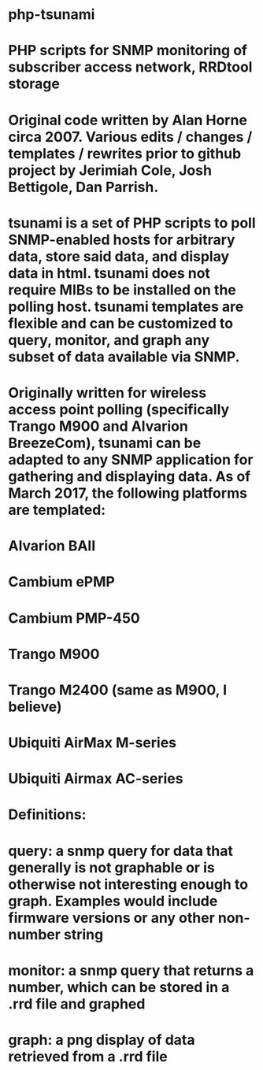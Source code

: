 # php-tsunami
# PHP scripts for SNMP monitoring of subscriber access network, RRDtool storage

# Original code written by Alan Horne circa 2007. Various edits / changes / templates / rewrites prior to github project by Jerimiah Cole, Josh Bettigole, Dan Parrish.

# tsunami is a set of PHP scripts to poll SNMP-enabled hosts for arbitrary data, store said data, and display data in html. tsunami does not require MIBs to be installed on the polling host. tsunami templates are flexible and can be customized to query, monitor, and graph any subset of data available via SNMP.

# Originally written for wireless access point polling (specifically Trango M900 and Alvarion BreezeCom), tsunami can be adapted to any SNMP application for gathering and displaying data. As of March 2017, the following platforms are templated:

# Alvarion BAII
# Cambium ePMP
# Cambium PMP-450
# Trango M900
# Trango M2400 (same as M900, I believe)
# Ubiquiti AirMax M-series
# Ubiquiti Airmax AC-series

# Definitions:

# query: a snmp query for data that generally is not graphable or is otherwise not interesting enough to graph. Examples would include firmware versions or any other non-number string

# monitor: a snmp query that returns a number, which can be stored in a .rrd file and graphed

# graph: a png display of data retrieved from a .rrd file

